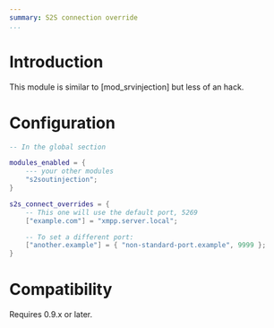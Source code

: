 ```yaml
---
summary: S2S connection override
...
```


# Introduction

This module is similar to [mod\_srvinjection] but less of an hack.

# Configuration

``` lua
-- In the global section

modules_enabled = {
    --- your other modules
    "s2soutinjection";
}

s2s_connect_overrides = {
    -- This one will use the default port, 5269
    ["example.com"] = "xmpp.server.local";

    -- To set a different port:
    ["another.example"] = { "non-standard-port.example", 9999 };
}
```

# Compatibility

Requires 0.9.x or later.
